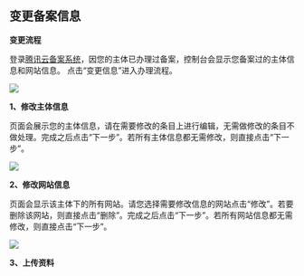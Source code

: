 ## 变更备案信息


**变更流程**

登录[腾讯云备案系统](https://www.qcloud.com/product/ba)，因您的主体已办理过备案，控制台会显示您备案过的主体信息和网站信息。
点击“变更信息”进入办理流程。

![](https://mc.qcloudimg.com/static/img/cb67784e2d09ffc45cee4e56a31d2c5c/1.jpg)


**1、修改主体信息**

页面会展示您的主体信息，请在需要修改的条目上进行编辑，无需做修改的条目不做处理。完成之后点击“下一步”。若所有主体信息都无需修改，则直接点击“下一步”。

![](https://mc.qcloudimg.com/static/img/9a11e04d2aaf7c5d52a68c0d87579e7a/24.jpg)

**2、修改网站信息**

页面会显示该主体下的所有网站。请您选择需要修改信息的网站点击“修改”。若要删除该网站，则直接点击“删除”。完成之后点击“下一步”。若所有网站信息都无需修改，则直接点击“下一步”。

![](https://mc.qcloudimg.com/static/img/b4c61ca07e9db208dcee05b004c7dc8c/25.jpg)

**3、上传资料**


